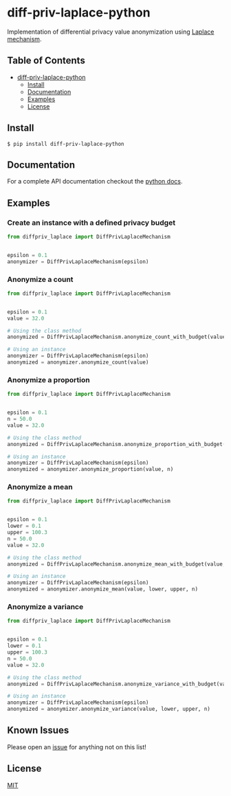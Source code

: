 diff-priv-laplace-python
=========================

Implementation of differential privacy value anonymization using [Laplace mechanism][1].

## Table of Contents

- [diff-priv-laplace-python](#diff-priv-laplace-python)
  * [Install](#install)
  * [Documentation](#documentation)
  * [Examples](#examples)
  * [License](#license)

## Install

```console
$ pip install diff-priv-laplace-python
```

## Documentation

For a complete API documentation checkout the [python docs][2].

## Examples

### Create an instance with a defined privacy budget

```python
from diffpriv_laplace import DiffPrivLaplaceMechanism


epsilon = 0.1
anonymizer = DiffPrivLaplaceMechanism(epsilon)
```

### Anonymize a count

```python
from diffpriv_laplace import DiffPrivLaplaceMechanism


epsilon = 0.1
value = 32.0

# Using the class method
anonymized = DiffPrivLaplaceMechanism.anonymize_count_with_budget(value, epsilon)

# Using an instance
anonymizer = DiffPrivLaplaceMechanism(epsilon)
anonymized = anonymizer.anonymize_count(value)
```

### Anonymize a proportion

```python
from diffpriv_laplace import DiffPrivLaplaceMechanism


epsilon = 0.1
n = 50.0
value = 32.0

# Using the class method
anonymized = DiffPrivLaplaceMechanism.anonymize_proportion_with_budget(value, n, epsilon)

# Using an instance
anonymizer = DiffPrivLaplaceMechanism(epsilon)
anonymized = anonymizer.anonymize_proportion(value, n)
```

### Anonymize a mean

```python
from diffpriv_laplace import DiffPrivLaplaceMechanism


epsilon = 0.1
lower = 0.1
upper = 100.3
n = 50.0
value = 32.0

# Using the class method
anonymized = DiffPrivLaplaceMechanism.anonymize_mean_with_budget(value, lower, upper, n, epsilon)

# Using an instance
anonymizer = DiffPrivLaplaceMechanism(epsilon)
anonymized = anonymizer.anonymize_mean(value, lower, upper, n)
```

### Anonymize a variance

```python
from diffpriv_laplace import DiffPrivLaplaceMechanism


epsilon = 0.1
lower = 0.1
upper = 100.3
n = 50.0
value = 32.0

# Using the class method
anonymized = DiffPrivLaplaceMechanism.anonymize_variance_with_budget(value, lower, upper, n, epsilon)

# Using an instance
anonymizer = DiffPrivLaplaceMechanism(epsilon)
anonymized = anonymizer.anonymize_variance(value, lower, upper, n)
```

## Known Issues

Please open an [issue][3] for anything not on this list!

## License
[MIT][4]

[1]: https://en.wikipedia.org/wiki/Differential_privacy#The_Laplace_mechanism
[2]: https://aleph-research.github.io/diff-priv-laplace-python/
[3]: https://github.com/aleph-research/diff-priv-laplace-python/issues/new
[4]: https://github.com/plaid/aleph-research/diff-priv-laplace-python/blob/master/LICENSE

